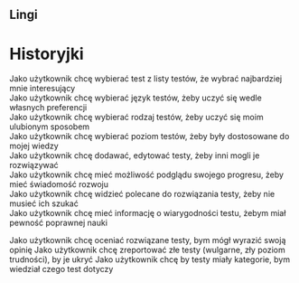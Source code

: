 ## Lingi
# Historyjki
Jako użytkownik chcę wybierać test z listy testów, że wybrać najbardziej mnie interesujący  
Jako użytkownik chcę wybierać język testów, żeby uczyć się wedle własnych preferencji  
Jako użytkownik chcę wybierać rodzaj testów, żeby uczyć się moim ulubionym sposobem  
Jako użytkownik chcę wybierać poziom testów, żeby były dostosowane do mojej wiedzy  
Jako użytkownik chcę dodawać, edytować testy, żeby inni mogli je rozwiązywać  
Jako użytkownik chcę mieć możliwość podglądu swojego progresu, żeby mieć świadomość rozwoju  
Jako użytkownik chcę widzieć polecane do rozwiązania testy, żeby nie musieć ich szukać  
Jako użytkownik chcę mieć informację o wiarygodności testu, żebym miał pewność poprawnej nauki  

Jako użytkownik chcę oceniać rozwiązane testy, bym mógł wyrazić swoją opinię
Jako użytkownik chcę zreportować złe testy (wulgarne, zły poziom trudności), by je ukryć
Jako użytkownik chcę by testy miały kategorie, bym wiedział czego test dotyczy
